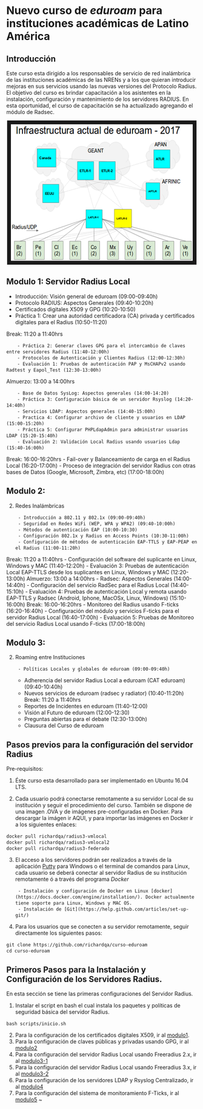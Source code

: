 # Nuevo curso de *eduroam* para instituciones académicas de Latino América

## Introducción

Este curso esta dirigido a los responsables de servicio de red inalámbrica de las instituciones académicas de las NRENs y a los que quieran introducir mejoras en sus servicios usando las nuevas versiones del Protocolo Radius. El objetivo del curso es brindar capacitación a los asistentes en la instalación, configuración y mantenimiento de los servidores RADIUS. En esta oportunidad, el curso de capacitación se ha actualizado agregando el módulo de Radsec.

<a href="http://www.youtube.com/watch?feature=player_embedded&v=qk9aljqu20A
" target="_blank"><p align="center"><img src="https://github.com/richardqa/curso-eduroam/blob/master/imagenes/eduroam1.png" alt="IMAGE ALT TEXT HERE" width="480" height="360" border="10" /></p></a>

## Modulo 1: Servidor Radius Local

- Introducción: Visión general de eduroam (09:00-09:40h)
- Protocolo RADIUS: Aspectos Generales (09:40-10:20h)
- Certificados digitales X509 y GPG (10:20-10:50)
- Práctica 1: Crear una autoridad certificadora (CA) privada y certificados digitales para el Radius (10:50-11:20)

Break: 11:20 a 11:40hrs

        - Práctica 2: Generar claves GPG para el intercambio de claves entre servidores Radius (11:40-12:00h)
        - Protocolos de Autenticación y Clientes Radius (12:00-12:30h)
        - Evaluación 1: Pruebas de autenticación PAP y MsCHAPv2 usando Radtest y Eapol_Test (12:30-13:00h)

Almuerzo: 13:00 a 14:00hrs

        - Base de Datos SysLog: Aspectos generales (14:00-14:20)
        - Práctica 3: Configuración básica de un servidor Rsyslog (14:20-14:40h)
        - Servicios LDAP: Aspectos generales (14:40-15:00h)
        - Practica 4: Configurar archivo de cliente y usuarios en LDAP (15:00-15:20h)
        - Práctica 5: Configurar PHPLdapAdmin para administrar usuarios LDAP (15:20-15:40h)
        - Evaluación 2: Validación Local Radius usando usuarios Ldap (15:40-16:00h)

Break: 16:00-16:20hrs
	- Fail-over y Balanceamiento de carga en el Radius Local (16:20-17:00h)
	- Proceso de integración del servidor Radius con otras bases de Datos (Google, Microsoft, Zimbra, etc) (17:00-18:00h)

## Modulo 2: 


2. Redes Inalámbricas

        - Introducción a 802.11 y 802.1x (09:00-09:40h)
        - Seguridad en Redes WiFi (WEP, WPA y WPA2) (09:40-10:00h)
        - Métodos de autenticación EAP (10:00-10:30)
        - Configuración 802.1x y Radius en Access Points (10:30-11:00h)
        - Configuración de métodos de autenticación EAP-TTLS y EAP-PEAP en el Radius (11:00-11:20h)
Break: 11:20 a 11:40hrs
        - Configuración del software del suplicante en Linux, Windows y MAC (11:40-12:20h)
	- Evaluación 3: Pruebas de autenticación Local EAP-TTLS desde los suplicantes en Linux, Windows y MAC (12:20-13:00h)
Almuerzo: 13:00 a 14:00hrs
	- Radsec: Aspectos Generales (14:00-14:40h)
	- Configuración del servicio RadSec para el Radius Local (14:40-15:10h)
	- Evaluación 4: Pruebas de autenticación Local y remota usando EAP-TTLS y Radsec (Android, Iphone, MacOSx, Linux, Windows) (15:10-16:00h)
Break: 16:00-16:20hrs
	- Monitoreo del Radius usando F-ticks (16:20-16:40h)
	- Configuración del módulo y servicios F-ticks para el servidor Radius Local (16:40-17:00h)
	- Evaluación 5: Pruebas de Monitoreo del servicio Radius Local usando F-ticks (17:00-18:00h)

## Modulo 3: 


2. Roaming entre Instituciones

        - Políticas Locales y globales de eduroam (09:00-09:40h)
	- Adherencia del servidor Radius Local a eduroam (CAT eduroam) (09:40-10:40h)
	- Nuevos servicios de eduroam (radsec y radiator) (10:40-11:20h)
Break: 11:20 a 11:40hrs
	- Reportes de Incidentes en eduroam (11:40-12:00)
	- Visión al Futuro de eduroam (12:00-12:30)
	- Preguntas abiertas para el debate (12:30-13:00h)
	- Clausura del Curso de eduroam



## Pasos previos para la configuración del servidor Radius

Pre-requisitos:

1. Éste curso esta desarrollado para ser implementado en Ubuntu 16.04 LTS.

2. Cada usuario podrá conectarse remotamente a su servidor Local de su institución y seguir el procedimiento del curso. También se dispone de una imagen .OVA y de imágenes pre-configuradas en Docker. Para descargar la imágen ir AQUI, y para importar las imágenes en Docker ir a los siguientes enlaces:

 ```
docker pull richardqa/radius3-vmlocal
docker pull richardqa/radius3-vmlocal2
docker pull richardqa/radius3-federado

 ```
3. El acceso a los servidores podrán ser realizados a través de la aplicación [Putty](http://www.putty.org/) para Windows o el terminal de comandos para Linux, cada usuario se deberá conectar al servidor Radius de su institución remotamente ó a través del programa *Docker*

        - Instalación y configuración de Docker en Linux [docker](https://docs.docker.com/engine/installation/). Docker actualmente tiene soporte para Linux, Windows y MAC OS.
        - Instalación de [Git](https://help.github.com/articles/set-up-git/)

4. Para los usuarios que se conecten a su servidor remotamente, seguir directamente los siguientes pasos:

 ```
git clone https://github.com/richardqa/curso-eduroam
cd curso-eduroam
 ```
## Primeros Pasos para la Instalación y Configuración de los Servidores Radius. 

En esta sección se tiene las primeras configuraciones del Servidor Radius.

1. Instalar el script en bash el cual instala los paquetes y políticas de seguridad básica del servidor Radius.

 ```
bash scripts/inicio.sh
 ```
2. Para la configuración de los certificados digitales X509, ir al [modulo1](https://github.com/richardqa/curso-eduroam/blob/master/modulos/Configura-Certs.md).
3. Para la configuración de claves públicas y privadas usando GPG, ir al [modulo2](https://github.com/richardqa/curso-eduroam/blob/master/modulos/Configura-GPG.md)
4. Para la configuración del servidor Radius Local usando Freeradius 2.x, ir al [modulo3-1](https://github.com/richardqa/curso-eduroam/blob/master/modulos/Freeradius2.x/README.md)
5. Para la configuración del servidor Radius Local usando Freeradius 3.x, ir al [modulo3-2](https://github.com/richardqa/curso-eduroam/blob/master/modulos/Freeradius3.x/README.md)
5. Para la configuración de los servidores LDAP y Rsyslog Centralizado, ir al [modulo4](https://github.com/richardqa/curso-eduroam/blob/master/modulos/Configura-LDAP-LOG.md)
6. Para la configuración del sistema de monitoramiento F-Ticks, ir al [modulo5](https://github.com/richardqa/curso-eduroam/blob/master/modulos/F-ticks.md)
~                                                                                                                                                             
